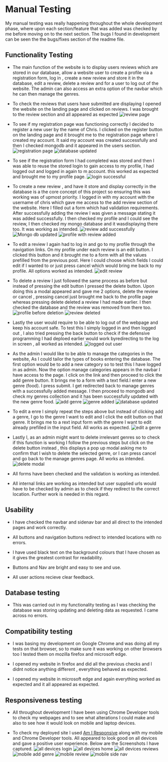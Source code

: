 # Manual Testing 

My manual testing was really happening throughout the whole development phase, where upon each section/feature that was added
was checked by me before moving on to the next section. The bugs I found in development can be seen the the bugs/fixes section of the readme file.

## Functionality Testing 

- The main function of the website is to display users reviews which are stored in our database, 
allow a website user to create a profile via a registration form, log in , create a new review and store it in the database, edit a review,
delete a review and for a user to log out of the website. The admin can also access an extra option of the navbar which he can then manage the genres.

- To check the reviews that users have submitted are displaying I opened the website on the landing page and clicked on reviews. I was brought 
to the review section and all appeared as expected ![review page](static/test-images/Our-Lockdown-Reads-reviews-not-logged-in.png)

- To see if my registration page was functioning correctly I decided to register a new user by the name of Chris. I clicked on
the register button on the landing page and it brought me to the registration page where I created my account. It said my account 
was created successfully and then I checked mongodb and it appeared in the users section.![registration page](static/test-images/Our-Lockdown-Reads-successful-registration.png)
![database updated](static/test-images/Data-Atlas-MongoDB-Atlas-users.png)

- To see if the registration form I had completed was stored and then I was able to reuse the stored login to gain access to my profile, I had logged out 
and logged in again to m account. this worked as expected and brought me to my profile page. ![login successful](static/test-images/Our-Lockdown-Reads-login-success.png)

- To create a new review , and have it store and display correctly in the database is a the core concept of this project so ensuring 
this was working was of upmost priority. I logged in with my account with the username of chris which gave me access to the 
add review section of the website. Here I filled out a form which had validation requirements. After successfully adding the review I was 
given a message stating it was added successfully. I then checked my profile and I could see the review, I then checked my mongo database and it wasdisplaying there too. It 
was working as intended. ![review add successfully](static/test-images/Our-Lockdown-Reads-review-added-plus-feedback.png)
![Mongo db updated](static/test-images/Data-Atlas-MongoDB-Atlas-books-updated-correctly.png)
![profile with review added](static/test-images/Our-Lockdown-Reads-profile-view.png)

- To edit a review I again had to log in and go to my profile through the navigation links. On my profile under each 
review is an edit button. I clicked this button and it brought me to a form with all the values prefilled from the previous post. Here I could 
choose which fields I could edit if I wanted to or just press cancel which would bring me back to my profile. All options worked as intended. 
![edit review](static/test-images/Our-Lockdown-Reads-edit-review.png)

- To delete a review I just followed the same process as before but instead of pressing the edit button I pressed the delete button.
Upon doing this a modal appeared and gave me 2 options, delete the review or cancel , pressing cancel just brought me back to the profile page 
whereas pressing delete deleted a review I had made earlier. I then checked the database and the review was removed from there too.
![profile before deletion](static/test-images/Our-Lockdown-Reads-profile-view.png)
![review deleted](static/test-images/Our-Lockdown-Reads-delete-review.png)

- Lastly the user would require to be able to log out of the webpage and keep his account safe. To test this I simply logged in 
and then logged out , I also tried pressing the back button to check if the defensive programming I had deploed earlier would work byredirecting to the log in screen , all worked as intended.
![logged out user](static/test-images/Our-Lockdown-Reads-user-logged-out.png)

- As the admin I would like to be able to manage the categories in the website, As I could tailor the types of books entering the database.
The first option would be to add a new category so to test this I have logged in as admin.
Now the option manage categories appears in the navbar I have access to the page. I click on the link and then proceed to 
click the add genre button. It brings me to a form with a text field.I enter a new genre (food). I press submit.
I get redirected back to manage genres with a successfully added message. I then proceed to mongodb and check my genres collection 
and it has been successfully updated with the new genre food.
![add genre](static/test-images/Our-Lockdown-Reads-admin-add-genre.png)
![genre added](static/test-images/Our-Lockdown-Reads-genre-added.png)
![database updated](static/test-images/Data-Atlas-MongoDB-Atlas-genre-added.png)

- To edit a enre I simply repeat the steps above but instead of clicking add a genre, I go to the 
genre I want to edit and I click the edit button on that genre. It brings me to a rext input form with the genre I want to edit 
already prefilled in the input field. All works as expected. ![edit a genre](static/test-images/Our-Lockdown-Reads-edit-genre.png)

- Lastly I, as an admin might want to delete irrelevant genres so to check if this function is working I follow the previous 
steps but click on the delete button instead , this displays a pop up modal asking me to confirm that I wish to delete the selected genre, or I can press cancel
and go back to the manage genres page. All works as intended.
![delete modal](static/test-images/Our-Lockdown-Reads-delete-modal.png)

- All forms have been checked and the validation is working as intended.

- All internal links are working as intended but user supplied urls would have to be checked by admin as to check if they redirect to the correct location.
Further work is needed in this regard.

## Usability 

- I have checked the navbar and sidenav bar and all direct to the intended pages and work correctly.

- All buttons and navigation buttons redirect to intended locations with no errors.

- I have used black text on the background colours that I have chosen as it gives the greatest contrast for readability.

- Buttons and Nav are bright and easy to see and use.

- All user actions recieve clear feedback.

## Database testing

- This was carried out in my functionality testing as I was checking the database was storing updating and deleting 
data as requested. I came across no errors.

## Compatibility testing

- I was basing my development on Google Chrome and was doing all my tests on that browser, so to make sure it was working on 
other browsers too I tested them on mozilla firefox and microsoft edge.

- I opened my website in firefox and did all the previous checks and I didnt notice anything different , everything behaved as expected.

- I opened my website in microsoft edge and again everything worked as expected and it all appeared as expected.

## Responsiveness testing 

- All throughout development I have been using Chrome Developer tools to check my webpages and to see what alterations I could make 
and also to see how it would look on mobile and laptop devices.

- To check my deployed site I used [Am I Responsive](http://ami.responsivedesign.is/) along with my mobile and Chrome Developer tools.
All appeared to look good on all devices and gave a positive user experience. Below are the Screenshots I have captured.
![all devices login](static/test-images/Am-I-Responsive-login.png)
![all devices home](static/test-images/Am-I-Responsive-home.png)
![all devices reviews](static/test-images/Am-I-Responsive-reviews.png)
![mobile add genre](static/test-images/Our-Lockdown-Reads-add-genre-mobile.png)
![mobile review](static/test-images/Our-Lockdown-Reads-mobile-responsive-review.png)
![mobile side nav](static/test-images/Our-Lockdown-Reads-mobile-side-nav.png)